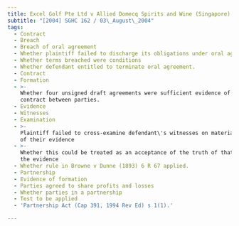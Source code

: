 ```yaml
---
title: Excel Golf Pte Ltd v Allied Domecq Spirits and Wine (Singapore) Ltd (No 2)
subtitle: "[2004] SGHC 162 / 03\_August\_2004"
tags:
  - Contract
  - Breach
  - Breach of oral agreement
  - Whether plaintiff failed to discharge its obligations under oral agreement
  - Whether terms breached were conditions
  - Whether defendant entitled to terminate oral agreement.
  - Contract
  - Formation
  - >-
    Whether four unsigned draft agreements were sufficient evidence of written
    contract between parties.
  - Evidence
  - Witnesses
  - Examination
  - >-
    Plaintiff failed to cross-examine defendant\'s witnesses on material parts
    of their evidence
  - >-
    Whether this could be treated as an acceptance of the truth of that part of
    the evidence
  - Whether rule in Browne v Dunne (1893) 6 R 67 applied.
  - Partnership
  - Evidence of formation
  - Parties agreed to share profits and losses
  - Whether parties in a partnership
  - Test to be applied
  - 'Partnership Act (Cap 391, 1994 Rev Ed) s 1(1).'

---
```


